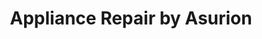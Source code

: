 ---
title: "Appliance Repair by Asurion"
url: /mckinney/appliance-repair-by-asurion/
shop: appliance
---